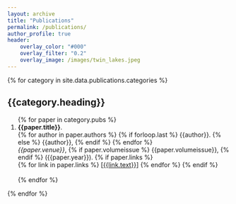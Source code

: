 ```yaml
---
layout: archive
title: "Publications"
permalink: /publications/
author_profile: true
header:
    overlay_color: "#000"
    overlay_filter: "0.2"
    overlay_image: /images/twin_lakes.jpeg
---
```


{% for category in site.data.publications.categories %}
  <h2>{{category.heading}}</h2>
  <ol>
  {% for paper in category.pubs %}
    <li><strong>{{paper.title}}</strong>.
    <br>
    {% for author in paper.authors %}
      {% if forloop.last %}
        {{author}}.
    {% else %}
        {{author}},
    {% endif %}
    {% endfor %}
    <br>
    <em>{{paper.venue}}</em>, 
    {% if paper.volumeissue %}
      {{paper.volumeissue}},
    {% endif %}
    ({{paper.year}}).
    {% if paper.links %}
    <br>
      {% for link in paper.links %}
        [<a href="{{link.url}}">{{link.text}}</a>] 
      {% endfor %}
    {% endif %}
    <br><br></li>
  {% endfor %}
  </ol>
{% endfor %}
